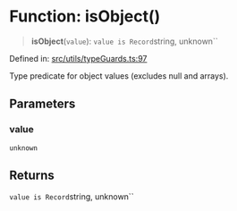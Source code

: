 # Function: isObject()

> **isObject**(`value`): `value is Record`string, unknown``

Defined in: [src/utils/typeGuards.ts:97](https://github.com/Nick2bad4u/Uptime-Watcher/blob/3cce0c3b352c8390536ca3c7399ece50a05faf18/src/utils/typeGuards.ts#L97)

Type predicate for object values (excludes null and arrays).

## Parameters

### value

`unknown`

## Returns

`value is Record`string, unknown``
